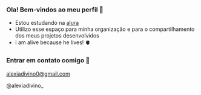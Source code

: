 ### Ola! Bem-vindos ao meu perfil 🖤 

- Estou estudando na [alura](https://www.alura.com.br)
- Utilizo esse espaço para minha organização e para o compartilhamento dos meus projetos desenvolvidos
- i am alive because he lives! 🫀

### Entrar em contato comigo 📧
alexiadivino0@gmail.com

@alexiadivino_
